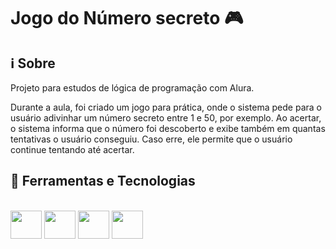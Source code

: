 <h1>Jogo do Número secreto 🎮</h1>

<h2>ℹ️ Sobre</h2>
<p>Projeto para estudos de lógica de programação com Alura.</p>
<p>Durante a aula, foi criado um jogo para prática, onde o sistema pede para o usuário adivinhar um número secreto entre 1 e 50, por exemplo. 
Ao acertar, o sistema informa que o número foi descoberto e exibe também em quantas tentativas o usuário conseguiu. Caso erre, ele permite que o usuário continue tentando até acertar.</p>

<h2>🚀 Ferramentas e Tecnologias</h2>
<div> 
  <br><img src="https://cdn.jsdelivr.net/gh/devicons/devicon@latest/icons/css3/css3-original.svg" width="50" height="45"/>    
  <img src="https://cdn.jsdelivr.net/gh/devicons/devicon@latest/icons/html5/html5-original.svg" width="50" height="45"/>
  <img src="https://cdn.jsdelivr.net/gh/devicons/devicon@latest/icons/javascript/javascript-original.svg" width="50" height="45"/>   
  <img src="https://cdn.jsdelivr.net/gh/devicons/devicon@latest/icons/git/git-original.svg" width="50" height="45"/>       
</div>


        
